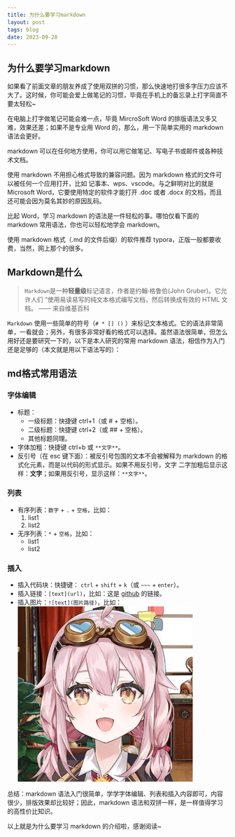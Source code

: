 ```yaml
---
title: 为什么要学习markdown
layout: post
tags: blog
date: 2023-09-28
---
```

## 为什么要学习markdown

如果看了前面文章的朋友养成了使用双拼的习惯，那么快速地打很多字压力应该不大了。这时候，你可能会爱上做笔记的习惯，毕竟在手机上的备忘录上打字简直不要太轻松~

在电脑上打字做笔记可能会难一点，毕竟 MircroSoft Word 的排版语法又多又难，效果还差；如果不是专业用 Word 的，那么，用一下简单实用的 markdown 语法会更好。

markdown 可以在任何地方使用，你可以用它做笔记、写电子书或邮件或各种技术文档。

使用 markdown 不用担心格式导致的兼容问题。因为 markdown 格式的文件可以被任何一个应用打开，比如 记事本、wps、vscode。与之鲜明对比的就是 Microsoft Word，它要使用特定的软件才能打开 .doc 或者 .docx 的文档，而且还可能会因为莫名其妙的原因乱码。

比起 Word，学习 markdown 的语法是一件轻松的事。哪怕仅看下面的 markdown 常用语法，你也可以轻松地学会 markdown。

使用 markdown 格式（.md 的文件后缀）的软件推荐 typora，正版一般都要收费，当然，网上那个的很多。

## Markdown是什么

> `Markdown`是一种**轻量级**标记语言，作者是约翰·格鲁伯(John Gruber)。它允许人们 “使用易读易写的纯文本格式编写文档，然后转换成有效的 HTML 文档。
> —— 来自维基百科

`Markdown` 使用一些简单的符号（`# * [] ()` ）来标记文本格式。它的语法非常简单，一看就会；另外，有很多非常好看的格式可以选择。虽然语法很简单，但怎么用好还是要研究一下的，以下是本人研究的常用 markdown 语法，相信作为入门还是足够的（本文就是用以下语法写的）：

## md格式常用语法

### 字体编辑

* 标题：
    * 一级标题：快捷键 ctrl+1（或 # + 空格）。
    * 二级标题：快捷键 ctrl+2（或 ## + 空格）。
    * 其他标题同理。
* 字体加粗：快捷键 ctrl+b 或 `**文字**`。
* 反引号（在 esc 键下面）：被反引号包围的文本不会被解释为 markdown 的格式化元素，而是以代码的形式显示。如果不用反引号，文字 二字加粗后显示这样：**文字**；如果用反引号，显示这样：`**文字**`。

###  列表

* 有序列表：`数字` + `.` + `空格`，比如：
    1. list1
    2. list2
* 无序列表：`*` + `空格`，比如：
    * list1
    * list2

###  插入

* 插入代码块：快捷键： `ctrl` + `shift` + `k`（或 `~~~` + `enter`）。
* 插入链接：`[text](url)`，比如：这是 [github](https://github.com/) 的链接。
* 插入图片：`![text](图片路径)`，比如：
    ![1](https://raw.githubusercontent.com/Zest-Zhang/blog-img/master/112.jpg)



总结：markdown 语法入门很简单，学学字体编辑、列表和插入内容即可，内容很少，排版效果却比较好；因此，markdown 语法和双拼一样，是一样值得学习的高性价比知识。



以上就是为什么要学习 markdown 的介绍啦，感谢阅读~